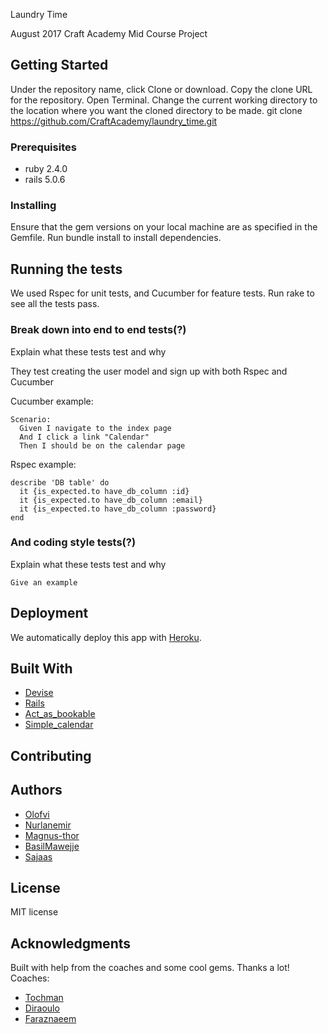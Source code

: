 Laundry Time

August 2017 Craft Academy Mid Course Project

## Getting Started

Under the repository name, click Clone or download.
Copy the clone URL for the repository.
Open Terminal.
Change the current working directory to the location where you want the cloned directory to be made.
git clone https://github.com/CraftAcademy/laundry_time.git

### Prerequisites

  * ruby 2.4.0
  * rails 5.0.6

### Installing

Ensure that the gem versions on your local machine are as specified in the Gemfile.
Run bundle install to install dependencies.

## Running the tests
We used Rspec for unit tests, and Cucumber for feature tests.
Run rake to see all the tests pass.

### Break down into end to end tests(?)

Explain what these tests test and why

They test creating the user model and sign up with both Rspec and Cucumber

Cucumber example:
```
Scenario:
  Given I navigate to the index page
  And I click a link "Calendar"
  Then I should be on the calendar page
```
Rspec example:
```
describe 'DB table' do
  it {is_expected.to have_db_column :id}
  it {is_expected.to have_db_column :email}
  it {is_expected.to have_db_column :password}
end
```

### And coding style tests(?)

Explain what these tests test and why

```
Give an example
```

## Deployment

We automatically deploy this app with [Heroku](https://www.heroku.com/).

## Built With
* [Devise](https://github.com/plataformatec/devise)
* [Rails](https://github.com/rails/rails)
* [Act_as_bookable](https://github.com/tandusrl/acts_as_bookable)
* [Simple_calendar](https://github.com/excid3/simple_calendar)

## Contributing

## Authors
* [Olofvi](https://github.com/olofvi)
* [Nurlanemir](https://github.com/nurlanemir)
* [Magnus-thor](https://github.com/magnus-thor)
* [BasilMawejje](https://github.com/BasilMawejje)
* [Sajaas](https://github.com/Sajaas)

## License
MIT license

## Acknowledgments
Built with help from the coaches and some cool gems. Thanks a lot!
Coaches:
* [Tochman](https://github.com/tochman)
* [Diraoulo](https://github.com/diraulo)
* [Faraznaeem](https://github.com/faraznaeem)
